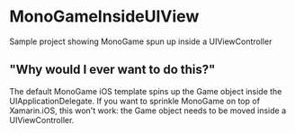# MonoGameInsideUIView
Sample project showing MonoGame spun up inside a UIViewController

## "Why would I ever want to do this?"
The default MonoGame iOS template spins up the Game object inside the UIApplicationDelegate.
If you want to sprinkle MonoGame on top of Xamarin.iOS, this won't work: the Game object needs to be moved inside a UIViewController.
